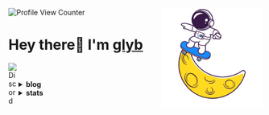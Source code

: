 ![Profile View Counter](https://komarev.com/ghpvc/?username=glyb)
<img align='right' height='200' src='pics/art.gif' alt='Hi'>
<h1>Hey there👋 I'm <a href="https://github.com/glyb" target="_blank">glyb</a></h1>
<a href="https://discord.gg/FVVhEG5y2g">
  <img align="left" alt="Discord" width="20px" src="https://raw.githubusercontent.com/peterthehan/peterthehan/master/assets/discord.svg" />
</a>


<br />
<br />

<details close="true">
  <summary><b>blog&nbsp;</b></summary>	
  
</details>

<details close="true">
  <summary><b>stats&nbsp;</b></summary>	
  
  ![Your Repository's Stats](https://github-readme-stats.vercel.app/api/top-langs/?username=glyb&theme=blue-green)
  
</details>



 
